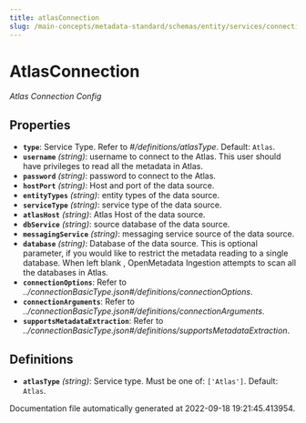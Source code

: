 ```yaml
---
title: atlasConnection
slug: /main-concepts/metadata-standard/schemas/entity/services/connections/metadata/atlasconnection
---
```


# AtlasConnection

*Atlas Connection Config*

## Properties

- **`type`**: Service Type. Refer to *#/definitions/atlasType*. Default: `Atlas`.
- **`username`** *(string)*: username to connect  to the Atlas. This user should have privileges to read all the metadata in Atlas.
- **`password`** *(string)*: password to connect  to the Atlas.
- **`hostPort`** *(string)*: Host and port of the data source.
- **`entityTypes`** *(string)*: entity types of the data source.
- **`serviceType`** *(string)*: service type of the data source.
- **`atlasHost`** *(string)*: Atlas Host of the data source.
- **`dbService`** *(string)*: source database of the data source.
- **`messagingService`** *(string)*: messaging service source of the data source.
- **`database`** *(string)*: Database of the data source. This is optional parameter, if you would like to restrict the metadata reading to a single database. When left blank , OpenMetadata Ingestion attempts to scan all the databases in Atlas.
- **`connectionOptions`**: Refer to *../connectionBasicType.json#/definitions/connectionOptions*.
- **`connectionArguments`**: Refer to *../connectionBasicType.json#/definitions/connectionArguments*.
- **`supportsMetadataExtraction`**: Refer to *../connectionBasicType.json#/definitions/supportsMetadataExtraction*.
## Definitions

- **`atlasType`** *(string)*: Service type. Must be one of: `['Atlas']`. Default: `Atlas`.


Documentation file automatically generated at 2022-09-18 19:21:45.413954.
